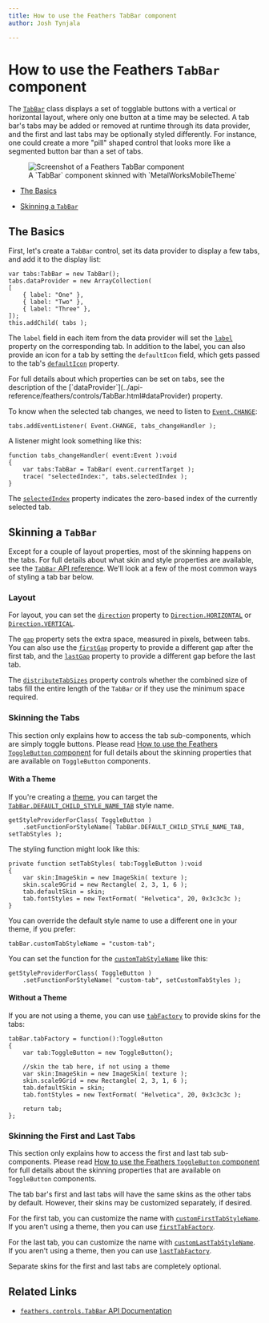```yaml
---
title: How to use the Feathers TabBar component  
author: Josh Tynjala

---
```

# How to use the Feathers `TabBar` component

The [`TabBar`](../api-reference/feathers/controls/TabBar.html) class displays a set of togglable buttons with a vertical or horizontal layout, where only one button at a time may be selected. A tab bar's tabs may be added or removed at runtime through its data provider, and the first and last tabs may be optionally styled differently. For instance, one could create a more "pill" shaped control that looks more like a segmented button bar than a set of tabs.

<figure>
<img src="images/tab-bar.png" srcset="images/tab-bar@2x.png 2x" alt="Screenshot of a Feathers TabBar component" />
<figcaption>A `TabBar` component skinned with `MetalWorksMobileTheme`</figcaption>
</figure>

-   [The Basics](#the-basics)

-   [Skinning a `TabBar`](#skinning-a-tabbar)

## The Basics

First, let's create a `TabBar` control, set its data provider to display a few tabs, and add it to the display list:

``` code
var tabs:TabBar = new TabBar();
tabs.dataProvider = new ArrayCollection(
[
    { label: "One" },
    { label: "Two" },
    { label: "Three" },
]);
this.addChild( tabs );
```

The `label` field in each item from the data provider will set the [`label`](../api-reference/feathers/controls/Button.html#label) property on the corresponding tab. In addition to the label, you can also provide an icon for a tab by setting the `defaultIcon` field, which gets passed to the tab's [`defaultIcon`](../api-reference/feathers/controls/Button.html#defaultIcon) property.

<aside class="info">For full details about which properties can be set on tabs, see the description of the [`dataProvider`](../api-reference/feathers/controls/TabBar.html#dataProvider) property.</aside>

To know when the selected tab changes, we need to listen to [`Event.CHANGE`](../api-reference/feathers/controls/TabBar.html#event:change):

``` code
tabs.addEventListener( Event.CHANGE, tabs_changeHandler );
```

A listener might look something like this:

``` code
function tabs_changeHandler( event:Event ):void
{
    var tabs:TabBar = TabBar( event.currentTarget );
    trace( "selectedIndex:", tabs.selectedIndex );
}
```

The [`selectedIndex`](../api-reference/feathers/controls/TabBar.html#selectedIndex) property indicates the zero-based index of the currently selected tab.

## Skinning a `TabBar`

Except for a couple of layout properties, most of the skinning happens on the tabs. For full details about what skin and style properties are available, see the [`TabBar` API reference](../api-reference/feathers/controls/TabBar.html). We'll look at a few of the most common ways of styling a tab bar below.

### Layout

For layout, you can set the [`direction`](../api-reference/feathers/controls/TabBar.html#direction) property to [`Direction.HORIZONTAL`](../api-reference/feathers/layout/Direction.html#HORIZONTAL) or [`Direction.VERTICAL`](../api-reference/feathers/layout/Direction.html#VERTICAL).

The [`gap`](../api-reference/feathers/controls/TabBar.html#gap) property sets the extra space, measured in pixels, between tabs. You can also use the [`firstGap`](../api-reference/feathers/controls/TabBar.html#firstGap) property to provide a different gap after the first tab, and the [`lastGap`](../api-reference/feathers/controls/TabBar.html#lastGap) property to provide a different gap before the last tab.

The [`distributeTabSizes`](../api-reference/feathers/controls/TabBar.html#distributeTabSizes) property controls whether the combined size of tabs fill the entire length of the `TabBar` or if they use the minimum space required.

### Skinning the Tabs

This section only explains how to access the tab sub-components, which are simply toggle buttons. Please read [How to use the Feathers `ToggleButton` component](toggle-button.html) for full details about the skinning properties that are available on `ToggleButton` components.

#### With a Theme

If you're creating a [theme](themes.html), you can target the [`TabBar.DEFAULT_CHILD_STYLE_NAME_TAB`](../api-reference/feathers/controls/TabBar.html#DEFAULT_CHILD_STYLE_NAME_TAB) style name.

``` code
getStyleProviderForClass( ToggleButton )
    .setFunctionForStyleName( TabBar.DEFAULT_CHILD_STYLE_NAME_TAB, setTabStyles );
```

The styling function might look like this:

``` code
private function setTabStyles( tab:ToggleButton ):void
{
    var skin:ImageSkin = new ImageSkin( texture );
    skin.scale9Grid = new Rectangle( 2, 3, 1, 6 );
    tab.defaultSkin = skin;
    tab.fontStyles = new TextFormat( "Helvetica", 20, 0x3c3c3c );
}
```

You can override the default style name to use a different one in your theme, if you prefer:

``` code
tabBar.customTabStyleName = "custom-tab";
```

You can set the function for the [`customTabStyleName`](../api-reference/feathers/controls/TabBar.html#customTabStyleName) like this:

``` code
getStyleProviderForClass( ToggleButton )
    .setFunctionForStyleName( "custom-tab", setCustomTabStyles );
```

#### Without a Theme

If you are not using a theme, you can use [`tabFactory`](../api-reference/feathers/controls/TabBar.html#tabFactory) to provide skins for the tabs:

``` code
tabBar.tabFactory = function():ToggleButton
{
    var tab:ToggleButton = new ToggleButton();

    //skin the tab here, if not using a theme
    var skin:ImageSkin = new ImageSkin( texture );
    skin.scale9Grid = new Rectangle( 2, 3, 1, 6 );
    tab.defaultSkin = skin;
    tab.fontStyles = new TextFormat( "Helvetica", 20, 0x3c3c3c );

    return tab;
};
```

### Skinning the First and Last Tabs

This section only explains how to access the first and last tab sub-components. Please read [How to use the Feathers `ToggleButton` component](toggle-button.html) for full details about the skinning properties that are available on `ToggleButton` components.

The tab bar's first and last tabs will have the same skins as the other tabs by default. However, their skins may be customized separately, if desired.

For the first tab, you can customize the name with [`customFirstTabStyleName`](../api-reference/feathers/controls/TabBar.html#customFirstTabStyleName). If you aren't using a theme, then you can use [`firstTabFactory`](../api-reference/feathers/controls/TabBar.html#firstTabFactory).

For the last tab, you can customize the name with [`customLastTabStyleName`](../api-reference/feathers/controls/TabBar.html#customLastTabStyleName). If you aren't using a theme, then you can use [`lastTabFactory`](../api-reference/feathers/controls/TabBar.html#lastTabFactory).

Separate skins for the first and last tabs are completely optional.

## Related Links

-   [`feathers.controls.TabBar` API Documentation](../api-reference/feathers/controls/TabBar.html)